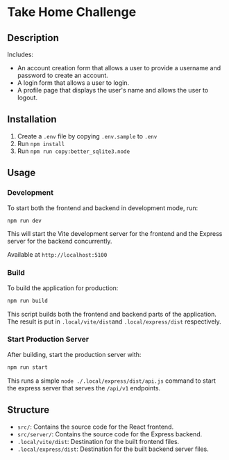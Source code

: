 # Take Home Challenge

## Description

Includes:

- An account creation form that allows a user to provide a username and password to create
  an account.
- A login form that allows a user to login.
- A profile page that displays the user's name and allows the user to logout.

## Installation

1. Create a `.env` file by copying `.env.sample` to `.env`
2. Run `npm install`
3. Run `npm run copy:better_sqlite3.node`

## Usage

### Development

To start both the frontend and backend in development mode, run:

```bash
npm run dev
```

This will start the Vite development server for the frontend and the Express server for the backend concurrently.

Available at `http://localhost:5100`

### Build

To build the application for production:

```bash
npm run build
```

This script builds both the frontend and backend parts of the application. The result is put in `.local/vite/dist`and `.local/express/dist` respectively.

### Start Production Server

After building, start the production server with:

```bash
npm run start
```

This runs a simple `node ./.local/express/dist/api.js` command to start the express server that serves the `/api/v1` endpoints.

## Structure

- `src/`: Contains the source code for the React frontend.
- `src/server/`: Contains the source code for the Express backend.
- `.local/vite/dist`: Destination for the built frontend files.
- `.local/express/dist`: Destination for the built backend server files.
